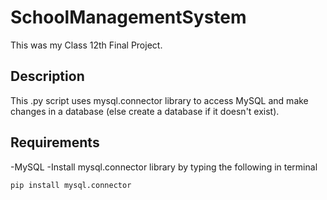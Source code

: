 # SchoolManagementSystem
This was my Class 12th Final Project.
## Description
This .py script uses mysql.connector library to access MySQL and make changes in a database (else create a database if it doesn't exist).
## Requirements
-MySQL
-Install mysql.connector library by typing the following in terminal
```
pip install mysql.connector
```
